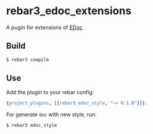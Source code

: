 # rebar3_edoc_extensions

A pugin for extensions of [EDoc](https://www.erlang.org/doc/apps/edoc/chapter.html)

## Build

```sh
$ rebar3 compile
```

## Use

Add the plugin to your rebar config:

```erlang
{project_plugins, [{rebar3_edoc_style, "~> 0.1.0"}]}.
```

For generate `doc` with new style, run:
```sh
$ rebar3 edoc_style
```
